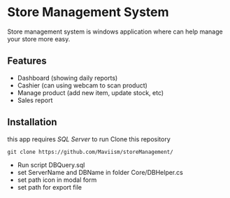 # Store Management System
Store management system is windows application where can help manage your store more easy.

## Features
- Dashboard (showing daily reports)
- Cashier (can using webcam to scan product)
- Manage product (add new item, update stock, etc)
- Sales report

## Installation
this app requires _SQL Server_ to run
Clone this repository
```
git clone https://github.com/Maviism/storeManagement/
```
- Run script DBQuery.sql
- set ServerName and DBName in folder Core/DBHelper.cs
- set path icon in modal form
- set path for export file